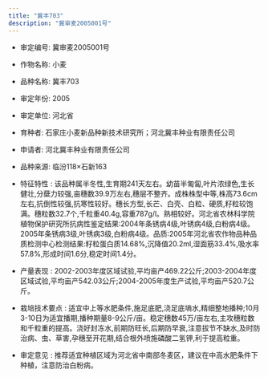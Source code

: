 ```yaml
---
title: "冀丰703"
description: "冀审麦2005001号"
---
```

* 审定编号:  冀审麦2005001号

*  作物名称:  小麦

*  品种名称:  冀丰703

*  审定年份:  2005

*  审定单位:  河北省

* 育种者:  石家庄小麦新品种新技术研究所；河北冀丰种业有限责任公司

*  申请者:  河北冀丰种业有限责任公司

*  品种来源:  临汾118×石新163

*  特征特性 : 
该品种属半冬性,生育期241天左右。幼苗半匍匐,叶片浓绿色,生长健壮,分蘖力较强,亩穗数39.9万左右,穗层不整齐。成株株型中等,株高73.6cm左右,抗倒性较强,抗寒性较好。穗长方型,长芒、白壳、白粒、硬质,籽粒较饱满。穗粒数32.7个,千粒重40.4g,容重787g/l。熟相较好。河北省农林科学院植物保护研究所抗病性鉴定结果:2004年条锈病4级,叶锈病4级,白粉病4级。2005年条锈病3级,叶锈病3级,白粉病4级。品质:2005年河北省农作物品种品质检测中心检测结果:籽粒蛋白质14.68%,沉降值20.2ml,湿面筋33.4%,吸水率57.8%,形成时间1.6分,稳定时间1.4分。
 
*  产量表现 : 
2002-2003年度区域试验,平均亩产469.22公斤;2003-2004年度区域试验,平均亩产542.03公斤;2004-2005年度生产试验,平均亩产520.7公斤。

*  栽培技术要点 : 
适宜中上等水肥条件,施足底肥,浇足底墒水,精细整地播种;10月3-10日为适宜播期,播种期量8-9公斤/亩。稳定穗数45万/亩左右,主攻穗粒数和千粒重的提高。浇好封冻水,前期防旺长,后期防早衰,注意拔节不缺水,及时防治病、虫、草害,孕穗至开花期,结合根外喷施磷酸二氢钾,利于提高粒重。

*  审定意见 : 
推荐适宜种植区域为河北省中南部冬麦区，建议在中高水肥条件下种植，注意防治白粉病。
